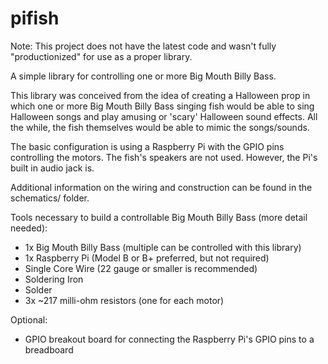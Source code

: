 pifish
======

Note: This project does not have the latest code and wasn't fully "productionized" for use as a proper library.

A simple library for controlling one or more Big Mouth Billy Bass.

This library was conceived from the idea of creating a Halloween prop in which one or more Big Mouth Billy Bass singing fish would be able to sing Halloween songs and play amusing or 'scary' Halloween sound effects. All the while, the fish themselves would be able to mimic the songs/sounds.

The basic configuration is using a Raspberry Pi with the GPIO pins controlling the motors. The fish's speakers are not used. However, the Pi's built in audio jack is.

Additional information on the wiring and construction can be found in the schematics/ folder.

Tools necessary to build a controllable Big Mouth Billy Bass (more detail needed):
<ul>
<li>1x Big Mouth Billy Bass (multiple can be controlled with this library)</li>
<li>1x Raspberry Pi (Model B or B+ preferred, but not required)</li>
<li>Single Core Wire (22 gauge or smaller is recommended)</li>
<li>Soldering Iron</li>
<li>Solder</li>
<li>3x ~217 milli-ohm resistors (one for each motor)</li>
</ul>

Optional:
<ul>
<li>GPIO breakout board for connecting the Raspberry Pi's GPIO pins to a breadboard</li>
</ul>
